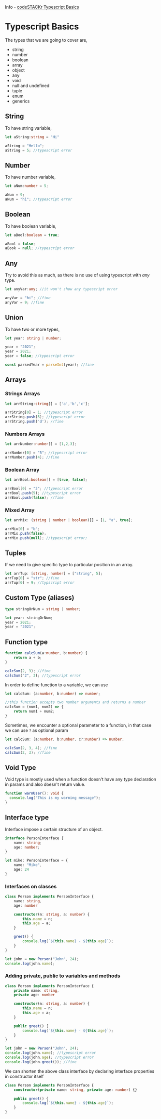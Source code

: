 Info - [codeSTACKr Typescript Basics](https://www.youtube.com/watch?v=wyO8RWl1ges)

# Typescript Basics

The types that we are going to cover are,

- string
- number
- boolean
- array
- object
- any
- void
- null and undefined
- tuple
- enum
- generics

## String

To have string variable,

```typescript
let aString:string = "Hi"

aString = "Hello";
aString = 5; //typescript error
```

## Number

To have number variable,

```typescript
let aNum:number = 5;

aNum = 9;
aNum = "hi"; //typescript error
```

## Boolean

To have boolean variable,

```typescript
let aBool:boolean = true;

aBool = false;
aBook = null; //typescript error
```

## Any

Try to avoid this as much, as there is no use of using typescript with *any* type.

```typescript
let anyVar:any; //it won't show any typescript error

anyVar = "hi"; //fine
anyVar = 9; //fine
```

## Union

To have two or more types,

```typescript
let year: string | number;

year = "2021";
year = 2021;
year = false; //typescript error

const parsedYear = parseInt(year); //fine
```

## Arrays

### Strings Arrays

```typescript
let arrString:string[] = ['a','b','c'];

arrString[0] = 1; //typescript error
arrString.push(5); //typescript error
arrString.push('d'); //fine
```

### Numbers Arrays

```typescript
let arrNumber:number[] = [1,2,3];

arrNumber[0] = "5"; //typescript error
arrNumber.push(4); //fine
```

### Boolean Array

```typescript
let arrBool:boolean[] = [true, false];

arrBool[0] = "3"; //typescript error
arrBool.push(5); //typescript error
arrBool.push(false); //fine
```

### Mixed Array

```typescript
let arrMix: (string | number | boolean)[] = [1, "a", true];

arrMix[0] = "b";
arrMix.push(false);
arrMix.push(null); //typescript error;
```

## Tuples

If we need to give specific type to particular position in an array.

```typescript
let arrTup: [string, number] = ["string", 5];
arrTup[0] = "str"; //fine
arrTup[0] = 9; //typscript error
```

## Custom Type (aliases)

```typescript
type stringOrNum = string | number;

let year: stringOrNum;
year = 2021;
year = "2021";
```

## Function type

```typescript
function calcSum(a:number, b:number) {
    return a + b;
}

calcSum(2, 3); //fine
calcSum("2", 3); //typescript error
```

In order to define function to a variable, we can use

```typescript
let calcSum: (a:number, b:number) => number;

//this function accepts two number arguments and returns a number
calcSum = (num1, num2) => {
    return num1 + num2;
}
```

Sometimes, we encounter a optional parameter to a function, in that case we can use ```?``` as optional param

```typescript
let calcSum: (a:number, b:number, c?:number) => number;

calcSum(2, 3, 4); //fine
calcSum(2, 3); //fine
```

## Void Type

Void type is mostly used when a function doesn't have any type declaration in params and also doesn't return value.

```typescript
function warnUser(): void {
  console.log("This is my warning message");
}
```

## Interface type

Interface impose a certain structure of an object.

```typescript
interface PersonInterface {
    name: string;
    age: number;
}

let mike: PersonInterface = {
    name: "Mike",
    age: 24
}
```

### Interfaces on classes

```typescript
class Person implements PersonInterface {
    name: string,
    age: number

    constructor(n: string, a: number) {
        this.name = n;
        this.age = a;
    }

    greet() {
        console.log(`${this.name} - ${this.age}`);
    }
}

let john = new Person("John", 24);
console.log(john.name);
```

### Adding private, public to variables and methods

```typescript
class Person implements PersonInterface {
    private name: string,
    private age: number

    constructor(n: string, a: number) {
        this.name = n;
        this.age = a;
    }

    public greet() {
        console.log(`${this.name} - ${this.age}`);
    }
}

let john = new Person("John", 24);
console.log(john.name); //typescript error
console.log(john.age); //typescript error
console.log(john.greet()); //fine
```

We can shorten the above class interface by declaring interface properties in constructor itself

```typescript
class Person implements PersonInterface {
    constructor(private name: string, private age: number) {}

    public greet() {
        console.log(`${this.name} - ${this.age}`);
    }
}
```